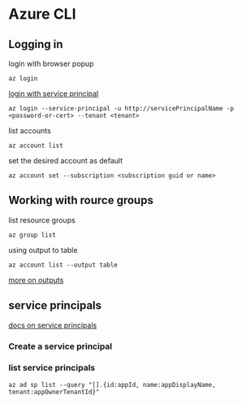 # Azure CLI

## Logging in

login with browser popup

`az login`

[login with service principal](https://docs.microsoft.com/en-us/cli/azure/authenticate-azure-cli?view=azure-cli-latest#sign-in-with-a-service-principal)

`az login --service-principal -u http://servicePrincipalName -p <password-or-cert> --tenant <tenant>`

list accounts

`az account list`

set the desired account as default

`az account set --subscription <subscription guid or name>`

## Working with rource groups

list resource groups

`az group list`

using output to table

`az account list --output table`

[more on outputs](https://docs.microsoft.com/en-us/cli/azure/format-output-azure-cli?view=azure-cli-latest)

## service principals

[docs on service principals](https://docs.microsoft.com/en-us/cli/azure/create-an-azure-service-principal-azure-cli?view=azure-cli-latest)

### Create a service principal


### list service principals

`az ad sp list --query "[].{id:appId, name:appDisplayName, tenant:appOwnerTenantId}"`